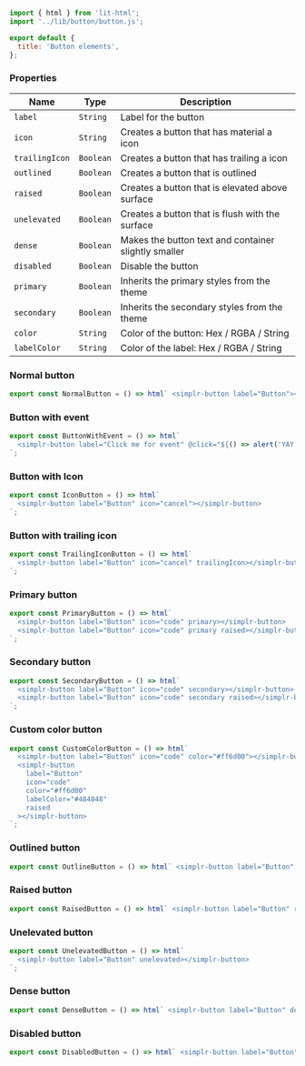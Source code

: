 ```js script
import { html } from 'lit-html';
import '../lib/button/button.js';

export default {
  title: 'Button elements',
};
```

### Properties

| Name           | Type      | Description                                          |
| -------------- | --------- | ---------------------------------------------------- |
| `label`        | `String`  | Label for the button                                 |
| `icon`         | `String`  | Creates a button that has material a icon            |
| `trailingIcon` | `Boolean` | Creates a button that has trailing a icon            |
| `outlined`     | `Boolean` | Creates a button that is outlined                    |
| `raised`       | `Boolean` | Creates a button that is elevated above surface      |
| `unelevated`   | `Boolean` | Creates a button that is flush with the surface      |
| `dense`        | `Boolean` | Makes the button text and container slightly smaller |
| `disabled`     | `Boolean` | Disable the button                                   |
| `primary`      | `Boolean` | Inherits the primary styles from the theme           |
| `secondary`    | `Boolean` | Inherits the secondary styles from the theme         |
| `color`        | `String`  | Color of the button: Hex / RGBA / String             |
| `labelColor`   | `String`  | Color of the label: Hex / RGBA / String              |

### Normal button

```js preview-story
export const NormalButton = () => html` <simplr-button label="Button"></simplr-button> `;
```

### Button with event

```js preview-story
export const ButtonWithEvent = () => html`
  <simplr-button label="Click me for event" @click="${() => alert('YAY!')}"></simplr-button>
`;
```

### Button with Icon

```js preview-story
export const IconButton = () => html`
  <simplr-button label="Button" icon="cancel"></simplr-button>
`;
```

### Button with trailing icon

```js preview-story
export const TrailingIconButton = () => html`
  <simplr-button label="Button" icon="cancel" trailingIcon></simplr-button>
`;
```

### Primary button

```js preview-story
export const PrimaryButton = () => html`
  <simplr-button label="Button" icon="code" primary></simplr-button>
  <simplr-button label="Button" icon="code" primary raised></simplr-button>
`;
```

### Secondary button

```js preview-story
export const SecondaryButton = () => html`
  <simplr-button label="Button" icon="code" secondary></simplr-button>
  <simplr-button label="Button" icon="code" secondary raised></simplr-button>
`;
```

### Custom color button

```js preview-story
export const CustomColorButton = () => html`
  <simplr-button label="Button" icon="code" color="#ff6d00"></simplr-button>
  <simplr-button
    label="Button"
    icon="code"
    color="#ff6d00"
    labelColor="#484848"
    raised
  ></simplr-button>
`;
```

### Outlined button

```js preview-story
export const OutlineButton = () => html` <simplr-button label="Button" outlined></simplr-button> `;
```

### Raised button

```js preview-story
export const RaisedButton = () => html` <simplr-button label="Button" raised></simplr-button> `;
```

### Unelevated button

```js preview-story
export const UnelevatedButton = () => html`
  <simplr-button label="Button" unelevated></simplr-button>
`;
```

### Dense button

```js preview-story
export const DenseButton = () => html` <simplr-button label="Button" dense></simplr-button> `;
```

### Disabled button

```js preview-story
export const DisabledButton = () => html` <simplr-button label="Button" disabled></simplr-button> `;
```

